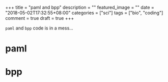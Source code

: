 +++
title = "paml and bpp"
description = ""
featured_image = ""
date = "2018-05-02T17:32:55+08:00"
categories = ["sci"]
tags = ["bio", "coding"]
comment = true
draft = true
+++

`paml` and `bpp` code is in a mess...

<!--more-->

# paml

# bpp
